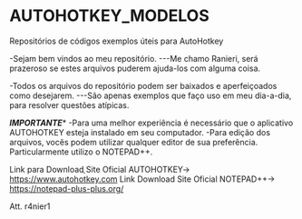 # AUTOHOTKEY_MODELOS
Repositórios de códigos exemplos úteis para AutoHotkey


-Sejam bem vindos ao meu repositório.
---Me chamo Ranieri, será prazeroso se estes arquivos puderem ajuda-los com alguma coisa.

-Todos os arquivos do repositório podem ser baixados e aperfeiçoados como desejarem.
---São apenas exemplos que faço uso em meu dia-a-dia, para resolver questões atípicas.

***IMPORTANTE****
-Para uma melhor experiência é necessário que o aplicativo AUTOHOTKEY esteja instalado em seu computador.
-Para edição dos arquivos, vocês podem utilizar qualquer editor de sua preferência.  Particularmente utilizo o NOTEPAD++.

Link para Downloadֲ Site Oficial AUTOHOTKEY-> https://www.autohotkey.com
Link Download Site Oficial NOTEPAD++-> https://notepad-plus-plus.org/

Att.
r4nier1


